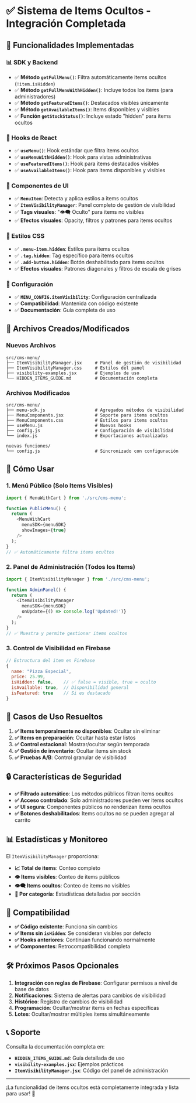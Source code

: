 # ✅ Sistema de Items Ocultos - Integración Completada

## 🎉 Funcionalidades Implementadas

### 📊 SDK y Backend
- ✅ **Método `getFullMenu()`**: Filtra automáticamente items ocultos (`!item.isHidden`)
- ✅ **Método `getFullMenuWithHidden()`**: Incluye todos los items (para administradores)
- ✅ **Método `getFeaturedItems()`**: Destacados visibles únicamente
- ✅ **Método `getAvailableItems()`**: Items disponibles y visibles
- ✅ **Función `getStockStatus()`**: Incluye estado "hidden" para items ocultos

### 🎣 Hooks de React
- ✅ **`useMenu()`**: Hook estándar que filtra items ocultos
- ✅ **`useMenuWithHidden()`**: Hook para vistas administrativas
- ✅ **`useFeaturedItems()`**: Hook para items destacados visibles
- ✅ **`useAvailableItems()`**: Hook para items disponibles y visibles

### 🎨 Componentes de UI
- ✅ **`MenuItem`**: Detecta y aplica estilos a items ocultos
- ✅ **`ItemVisibilityManager`**: Panel completo de gestión de visibilidad
- ✅ **Tags visuales**: "👁️‍🗨️ Oculto" para items no visibles
- ✅ **Efectos visuales**: Opacity, filtros y patrones para items ocultos

### 🎯 Estilos CSS
- ✅ **`.menu-item.hidden`**: Estilos para items ocultos
- ✅ **`.tag.hidden`**: Tag específico para items ocultos
- ✅ **`.add-button.hidden`**: Botón deshabilitado para items ocultos
- ✅ **Efectos visuales**: Patrones diagonales y filtros de escala de grises

### 📝 Configuración
- ✅ **`MENU_CONFIG.itemVisibility`**: Configuración centralizada
- ✅ **Compatibilidad**: Mantenida con código existente
- ✅ **Documentación**: Guía completa de uso

## 🔧 Archivos Creados/Modificados

### Nuevos Archivos
```
src/cms-menu/
├── ItemVisibilityManager.jsx     # Panel de gestión de visibilidad
├── ItemVisibilityManager.css     # Estilos del panel
├── visibility-examples.jsx       # Ejemplos de uso
└── HIDDEN_ITEMS_GUIDE.md         # Documentación completa
```

### Archivos Modificados
```
src/cms-menu/
├── menu-sdk.js                   # Agregados métodos de visibilidad
├── MenuComponents.jsx            # Soporte para items ocultos
├── MenuComponents.css            # Estilos para items ocultos
├── useMenu.js                    # Nuevos hooks
├── config.js                     # Configuración de visibilidad
└── index.js                      # Exportaciones actualizadas

nuevas funciones/
└── config.js                     # Sincronizado con configuración
```

## 🚀 Cómo Usar

### 1. Menú Público (Solo Items Visibles)
```javascript
import { MenuWithCart } from './src/cms-menu';

function PublicMenu() {
  return (
    <MenuWithCart 
      menuSDK={menuSDK}
      showImages={true}
    />
  );
}
// ✅ Automáticamente filtra items ocultos
```

### 2. Panel de Administración (Todos los Items)
```javascript
import { ItemVisibilityManager } from './src/cms-menu';

function AdminPanel() {
  return (
    <ItemVisibilityManager 
      menuSDK={menuSDK}
      onUpdate={() => console.log('Updated!')}
    />
  );
}
// ✅ Muestra y permite gestionar items ocultos
```

### 3. Control de Visibilidad en Firebase
```javascript
// Estructura del item en Firebase
{
  name: "Pizza Especial",
  price: 25.99,
  isHidden: false,    // ✅ false = visible, true = oculto
  isAvailable: true,  // Disponibilidad general
  isFeatured: true    // Si es destacado
}
```

## 🎯 Casos de Uso Resueltos

1. **✅ Items temporalmente no disponibles**: Ocultar sin eliminar
2. **✅ Items en preparación**: Ocultar hasta estar listos
3. **✅ Control estacional**: Mostrar/ocultar según temporada
4. **✅ Gestión de inventario**: Ocultar items sin stock
5. **✅ Pruebas A/B**: Control granular de visibilidad

## 🔒 Características de Seguridad

- **✅ Filtrado automático**: Los métodos públicos filtran items ocultos
- **✅ Acceso controlado**: Solo administradores pueden ver items ocultos
- **✅ UI segura**: Componentes públicos no renderizan items ocultos
- **✅ Botones deshabilitados**: Items ocultos no se pueden agregar al carrito

## 📊 Estadísticas y Monitoreo

El `ItemVisibilityManager` proporciona:
- **📈 Total de items**: Conteo completo
- **👁️ Items visibles**: Conteo de items públicos
- **👁️‍🗨️ Items ocultos**: Conteo de items no visibles
- **📂 Por categoría**: Estadísticas detalladas por sección

## 🔄 Compatibilidad

- **✅ Código existente**: Funciona sin cambios
- **✅ Items sin `isHidden`**: Se consideran visibles por defecto
- **✅ Hooks anteriores**: Continúan funcionando normalmente
- **✅ Componentes**: Retrocompatibilidad completa

## 🛠️ Próximos Pasos Opcionales

1. **Integración con reglas de Firebase**: Configurar permisos a nivel de base de datos
2. **Notificaciones**: Sistema de alertas para cambios de visibilidad
3. **Histórico**: Registro de cambios de visibilidad
4. **Programación**: Ocultar/mostrar items en fechas específicas
5. **Lotes**: Ocultar/mostrar múltiples items simultáneamente

## 📞 Soporte

Consulta la documentación completa en:
- **`HIDDEN_ITEMS_GUIDE.md`**: Guía detallada de uso
- **`visibility-examples.jsx`**: Ejemplos prácticos
- **`ItemVisibilityManager.jsx`**: Código del panel de administración

---

¡La funcionalidad de items ocultos está completamente integrada y lista para usar! 🎉
